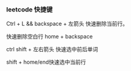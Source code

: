 ### leetcode 快捷键

Ctrl + L && backspace  + 左箭头 快速删除当前行。

快速删除空白行 home + backspace

ctrl shift + 左右箭头 快速选中前后单词

shift + home/end快速选中当前行
